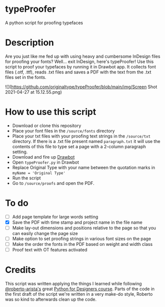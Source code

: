 # typeProofer
A python script for proofing typefaces

# Description
Are you just like me fed up with using heavy and cumbersome InDesign files for proofing your fonts? Well... exit InDesign, here's typeProofer!
Use this script to proof your typefaces by running it in Drawbot app.
It collects font files (.otf, .ttf), reads .txt files and saves a PDF with the text from the .txt files set in the fonts.

![](https://github.com/originaltype/typeProofer/blob/main/img/Screen Shot 2021-04-27 at 15.12.55.png)



# How to use this script
* Download or clone this repository
* Place your font files in the ```/source/fonts``` directory
* Place your txt files with your proofing text strings in the ```/source/txt``` directory. If there is a .txt file present named ```paragraph.txt``` it will use the contents of this file to type set a page with a 2-column paragraph setting.
* Download and fire up [Drawbot](https://www.drawbot.com/)
* Open ```typeProofer.py``` in Drawbot
* Replace Original Type with your name between the quotation marks in ```myName = 'Original Type'```
* Run the script
* Go to ```/source/proofs``` and open the PDF.

# To do
- [ ] Add page template for large words setting
- [X] Save the PDF with time stamp and project name in the file name
- [ ] Make lay-out dimensions and positions relative to the page so that you can easily change the page size
- [ ] Make option to set proofing strings in various font sizes on the page
- [ ] Make the order the fonts in the PDF based on weight and width class
- [ ] Proof text with OT features activated

# Credits
This script was written applying the things I learned while following [@roberto-arista's](https://github.com/roberto-arista) great [Python for Designers course](https://pythonfordesigners.com/). Parts of the code in the first draft of the script we're written in a very make-do style, Roberto was so kind to afterwards clean up the code.
